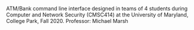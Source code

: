 ATM/Bank command line interface designed in teams of 4 students during Computer and Network Security (CMSC414) at the University of Maryland, College Park, Fall 2020.
Professor: Michael Marsh
